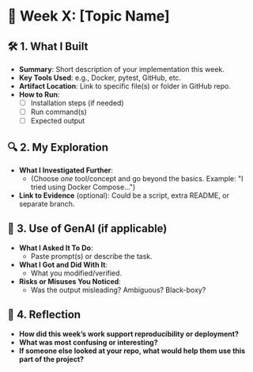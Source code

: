 # 📅 Week X: [Topic Name]

## 🛠️ 1. What I Built
- **Summary**: Short description of your implementation this week.
- **Key Tools Used**: e.g., Docker, pytest, GitHub, etc.
- **Artifact Location**: Link to specific file(s) or folder in GitHub repo.
- **How to Run**:
  - [ ] Installation steps (if needed)
  - [ ] Run command(s)
  - [ ] Expected output

## 🔍 2. My Exploration
- **What I Investigated Further**:
  - (Choose *one* tool/concept and go beyond the basics. 
     Example: "I tried using Docker Compose...")
- **Link to Evidence** (optional): Could be a script, extra README,
  or separate branch.

## 🤖 3. Use of GenAI (if applicable)
- **What I Asked It To Do**:
  - Paste prompt(s) or describe the task.
- **What I Got and Did With It**:
  - What you modified/verified.
- **Risks or Misuses You Noticed**:
  - Was the output misleading? Ambiguous? Black-boxy?

## 💬 4. Reflection
- **How did this week’s work support reproducibility or deployment?**
- **What was most confusing or interesting?**
- **If someone else looked at your repo, what would help them use this 
  part of the project?**